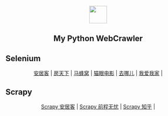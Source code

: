 ﻿<p align="center" class="has-mb-6">
<img class="not-gallery-item" height="48" src="https://vitan.me/images/vitan.png">
<br>
<h2 align="center">My Python WebCrawler</h2>

## Selenium
<div align="center">
<a href="https://github.com/ivitan/WebCrawler/tree/master/anjuke.cn">安居客</a> | 
<a href="https://github.com/ivitan/WebCrawler/tree/master/fang.com">房天下</a> | 
<a href="https://github.com/ivitan/WebCrawler/tree/master/mafengwo.cn">马蜂窝</a> | 
<a href="https://github.com/ivitan/WebCrawler/tree/master/maoyan.com">猫眼电影</a> | 
<a href="https://github.com/ivitan/WebCrawler/tree/master/qunar.com">去哪儿</a> | 
<a href="https://github.com/ivitan/WebCrawler/tree/master/5i5k.com">我爱我家</a> | 
</div>

## Scrapy
<div align="center">
<a href="https://github.com/ivitan/WebCrawler/tree/master/Scrapy/anjuke.cn">Scrapy 安居客</a> | 
<a href="https://github.com/ivitan/WebCrawler/tree/master/Scrapy/51job.com">Scrapy 前程无忧</a> | 
<a href="https://github.com/ivitan/WebCrawler/tree/master/Scrapy/zhihu.com">Scrapy 知乎</a> |
</div>